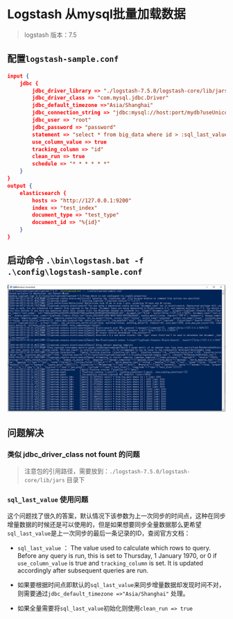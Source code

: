 # Logstash 从mysql批量加载数据
> logstash 版本：7.5


## 配置`logstash-sample.conf`
```json
input {
    jdbc {
        jdbc_driver_library => "./logstash-7.5.0/logstash-core/lib/jars/mysql-connector-java-5.1.36.jar"
        jdbc_driver_class => "com.mysql.jdbc.Driver"
        jdbc_default_timezone =>"Asia/Shanghai"
        jdbc_connection_string => "jdbc:mysql://host:port/mydb?useUnicode=true&characterEncoding=UTF-8&allowMultiQueries=true&serverTimezone=Asia/Shanghai"
        jdbc_user => "root"
        jdbc_password => "password"
        statement => "select * from big_data where id > :sql_last_value limit 2000"
        use_column_value => true
        tracking_column => "id"
        clean_run => true
        schedule => "* * * * * *"
    }
}
output {      
    elasticsearch {
        hosts => "http://127.0.0.1:9200"
        index => "test_index"
        document_type => "test_type"
        document_id => "%{id}"
    }
}
```


## 启动命令 `.\bin\logstash.bat -f .\config\logstash-sample.conf`
![结果](./images/20200402170928.png)

## 问题解决
###  类似 jdbc_driver_class not fount 的问题
> 注意包的引用路径，需要放到：`./logstash-7.5.0/logstash-core/lib/jars` 目录下

### `sql_last_value` 使用问题
这个问题找了很久的答案，默认情况下该参数为上一次同步的时间点，这种在同步增量数据的时候还是可以使用的，但是如果想要同步全量数据那么更希望`sql_last_value`是上一次同步的最后一条记录的ID，查阅官方文档：

- `sql_last_value` ： The value used to calculate which rows to query. Before any query is run, this is set to Thursday, 1 January 1970, or 0 if `use_column_value` is true and `tracking_column` is set. It is updated accordingly after subsequent queries are run.

- 如果要根据时间点即默认的`sql_last_value`来同步增量数据却发现时间不对，则需要通过`jdbc_default_timezone =>"Asia/Shanghai"` 处理。
- 如果全量需要将`sql_last_value`初始化则使用`clean_run => true`